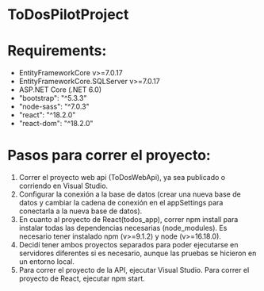# ToDosPilotProject

# Requirements:
- EntityFrameworkCore v>=7.0.17
- EntityFrameworkCore.SQLServer v>=7.0.17
- ASP.NET Core (.NET 6.0)
- "bootstrap": "^5.3.3"
- "node-sass": "^7.0.3"
- "react": "^18.2.0"
- "react-dom": "^18.2.0"

# Pasos para correr el proyecto:
1. Correr el proyecto web api (ToDosWebApi), ya sea publicado o corriendo en Visual Studio.
2. Configurar la conexión a la base de datos (crear una nueva base de datos y cambiar la cadena de conexión en el appSettings para conectarla a la nueva base de datos).
3. En cuanto al proyecto de React(todos_app), correr npm install para instalar todas las dependencias necesarias (node_modules). Es necesario tener instalado npm (v>=9.1.2) y node (v>=16.18.0).
4. Decidí tener ambos proyectos separados para poder ejecutarse en servidores diferentes si es necesario, aunque las pruebas se hicieron en un entorno local.
5. Para correr el proyecto de la API, ejecutar Visual Studio. Para correr el proyecto de React, ejecutar npm start.
